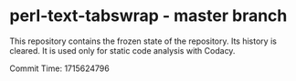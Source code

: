 # perl-text-tabswrap - master branch

This repository contains the frozen state of the repository.
Its history is cleared. It is used only for static code
analysis with Codacy.

Commit Time: 1715624796